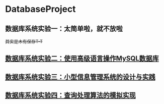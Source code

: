 # DatabaseProject
## 数据库系统实验一：太简单啦，就不放啦
~~其实是木有保存T-T~~

## [数据库系统实验二：使用高级语言操作MySQL数据库](https://github.com/ziye0229/DatabaseProject/tree/master/UImysql)
## [数据库系统实验三：小型信息管理系统的设计与实践](https://github.com/ziye0229/DatabaseProject/tree/master/E-commerceMIS)
## [数据库系统实验四：查询处理算法的模拟实现](https://github.com/ziye0229/DatabaseProject/tree/master/extmem)
